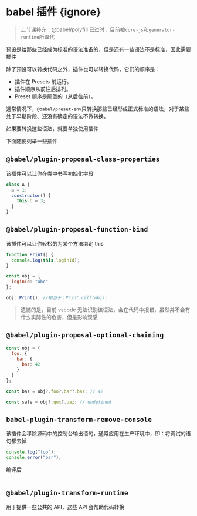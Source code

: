 # babel 插件 {ignore}

> 上节课补充：@babel/polyfill 已过时，目前被`core-js`和`generator-runtime`所取代

预设是给那些已经成为标准的语法准备的，但是还有一些语法不是标准，因此需要插件

除了预设可以转换代码之外，插件也可以转换代码，它们的顺序是：

- 插件在 Presets 前运行。
- 插件顺序从前往后排列。
- Preset 顺序是颠倒的（从后往前）。

通常情况下，`@babel/preset-env`只转换那些已经形成正式标准的语法，对于某些处于早期阶段、还没有确定的语法不做转换。

如果要转换这些语法，就要单独使用插件

下面随便列举一些插件

## `@babel/plugin-proposal-class-properties`

该插件可以让你在类中书写初始化字段

```js
class A {
  a = 1;
  constructor() {
    this.b = 3;
  }
}
```

## `@babel/plugin-proposal-function-bind`

该插件可以让你轻松的为某个方法绑定 this

```js
function Print() {
  console.log(this.loginId);
}

const obj = {
  loginId: "abc"
};

obj::Print(); //相当于：Print.call(obj);
```

> 遗憾的是，目前 vscode 无法识别该语法，会在代码中报错，虽然并不会有什么实际性的危害，但是影响观感

## `@babel/plugin-proposal-optional-chaining`

```js
const obj = {
  foo: {
    bar: {
      baz: 42
    }
  }
};

const baz = obj?.foo?.bar?.baz; // 42

const safe = obj?.qux?.baz; // undefined
```

## `babel-plugin-transform-remove-console`

该插件会移除源码中的控制台输出语句，通常应用在生产环境中，即：将调试的语句都去掉

```js
console.log("foo");
console.error("bar");
```

编译后

```js
```

## `@babel/plugin-transform-runtime`

用于提供一些公共的 API，这些 API 会帮助代码转换
